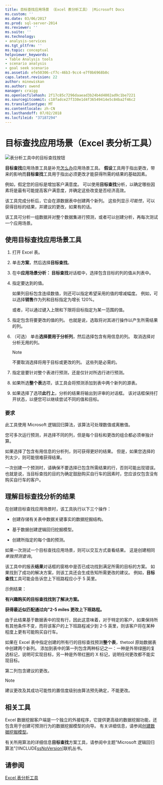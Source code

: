 ```yaml
---
title: 目标查找应用场景 （Excel 表分析工具） |Microsoft Docs
ms.custom: ''
ms.date: 03/06/2017
ms.prod: sql-server-2014
ms.reviewer: ''
ms.suite: ''
ms.technology:
- analysis-services
ms.tgt_pltfrm: ''
ms.topic: conceptual
helpviewer_keywords:
- Table Analysis tools
- scenario analysis
- goal seek scenario
ms.assetid: efe50306-cf7c-46b3-9cc4-e7f0b6968b0c
caps.latest.revision: 22
author: minewiskan
ms.author: owend
manager: craigg
ms.openlocfilehash: 2f17c85c7296daaead3b24b4d4002ad9c1be7221
ms.sourcegitcommit: c18fadce27f330e1d4f36549414e5c84ba2f46c2
ms.translationtype: MT
ms.contentlocale: zh-CN
ms.lasthandoff: 07/02/2018
ms.locfileid: "37187294"
---
```

# <a name="goal-seek-scenario-table-analysis-tools-for-excel"></a>目标查找应用场景（Excel 表分析工具）
  ![表分析工具中的目标查找按钮](media/tat-goalseek.gif "目标查找表分析工具中的按钮")  
  
 **目标查找**应用场景工具是补充[怎么办](what-if-scenario-table-analysis-tools-for-excel.md)应用场景工具。 **假设**工具用于指出更改，带来的影响而**目标查找**工具用于指出必须更改才能获得所需的结果的基础因素。  
  
 例如，假定您的目标是增加客户满意度。 可以使用**目标查找**分析，以确定哪些因素将是最有可能提高客户满意度，并确定这些改变是否经济高效。  
  
 该工具完成分析后，它会在源数据表中创建两个新列。 这些列显示*可能性*，可以获得目标的结果，并建议的更改，如果有的话。  
  
 该工具可分析一组数据并对整个数据集进行预测，或者可以创建分析，再每次测试一个应用场景。  
  
## <a name="using-the-goal-seek-scenario-tool"></a>使用目标查找应用场景工具  
  
1.  打开 Excel 表。  
  
2.  单击**方案**，然后选择**目标查找**。  
  
3.  在中**应用场景分析： 目标查找**对话框中，选择包含目标的列的值从列表中。  
  
4.  指定要达到的值。  
  
     如果列目标包含连续数值，则还可以指定希望采用的值的增减幅度。 例如，可以选择**销售**作为列和目标指定为增长 120%。  
  
     或者，可以通过键入上限和下限将目标指定为某一范围的值。  
  
5.  指定包含将要更改的值的列。 也就是说，选取将对其进行操作以产生所需结果的列。  
  
6.  （可选） 单击**选择要用于分析列**，然后选择包含有用信息的列。 取消选择对分析无用的列。  
  
    > [!NOTE]  
    >  不要取消选择将用于目标或更改的列。 这些列是必需的。  
  
7.  指定是要针对整个表进行预测，还是仅针对所选行进行预测。  
  
8.  如果所选**整个表**选项，该工具会将预测添加到表中两个新列的源表。  
  
9. 如果选择了选项**此行上**，分析的结果将输出到评审的对话框。 该对话框保持打开状态，以便您可以继续尝试不同的值和目标。  
  
### <a name="requirements"></a>要求  
 此工具使用 Microsoft 逻辑回归算法，该算法可处理数值或离散值。  
  
 您可多次运行预测，并选择不同的列，但是每个目标和更改的组合都必须单独计算。  
  
 如果选择了包含有用信息的分析列，则可获得更好的结果。 但是，如果您选择的列太少，则可能很难获得结果。  
  
 一次创建一个预测时，请确保不要选择已包含所需结果的行，否则可能出现错误。 也就是说，当目标查找的目的为确定鼓励购买自行车的因素时，您应该仅包含没有购买自行车的客户。  
  
## <a name="understanding-the-results-of-goal-seek-analysis"></a>理解目标查找分析的结果  
 在创建目标查找应用场景时，该工具执行以下三个操作：  
  
-   创建存储有关表中数据关键事实的数据挖掘结构。  
  
-   基于数据创建逻辑回归挖掘模型。  
  
-   创建所指定的每个值的预测。  
  
 如果一次测试一个目标查找应用场景，则可以交互方式查看结果。 这是创建相同*单独预测查询*。  
  
 该工具中的报表**结果**对话框的窗格中是否已成功找到满足所需的目标的方案。 如果找到了成功的解决方案，则该工具还会生成告知所需更改的建议。 例如，**目标查找**工具可能会告诉您上下班路程应小于 5 英里。  
  
 示例结果：  
  
 **有兴趣购买的目标查找找到了解决方案。**  
  
 **获得最近似匹配通过向"2-5 miles 更改上下班路程。**  
  
 由于此结果基于数据表中的现有行，因此这意味着，对于特定的客户，如果保持所有其他条件不变，而将该客户的上下班路程减少到 2-5 英里，则该客户将在某种程度上更有可能购买自行车。  
  
 如果在 Excel 表中指定创建的所有行的目标查找预测**整个表**，thetool 原始数据表中创建两个新列。 添加到表中的第一列包含两种标记之一：一种是外带绿圈的复选标记，说明可实现目标，另一种是外带红圈的 X 标记，说明任何更改都不能实现目标。  
  
 第二列包含建议的更改。  
  
> [!NOTE]  
>  建议更改及其成功可能性的置信度级别由算法预先确定，不能更改。  
  
## <a name="related-tools"></a>相关工具  
 Excel 数据挖掘客户端是一个独立的外接程序，它提供更高级的数据挖掘功能，还包含用于创建可预测行为的数据挖掘模型的向导。 有关详细信息，请参阅[创建数据挖掘模型](creating-a-data-mining-model.md)。  
  
 有关所用算法的详细信息**目标查找**方案工具，请参阅中主题"Microsoft 逻辑回归算法"[!INCLUDE[ssNoVersion](../includes/ssnoversion-md.md)]联机丛书。  
  
## <a name="see-also"></a>请参阅  
 [Excel 表分析工具](table-analysis-tools-for-excel.md)  
  
  
